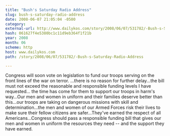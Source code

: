 ```yaml
---
title: "Bush's Saturday Radio Address"
slug: bush-s-saturday-radio-address
date: 2008-06-07 21:05:04 -0500
category: 
external-url: http://www.dailykos.com/story/2008/06/07/531782/-Bush-s-Saturday-Radio-Address
hash: 061627f4e5380bc1c11d9eb364f1f21b
year: 2008
month: 06
scheme: http
host: www.dailykos.com
path: /story/2008/06/07/531782/-Bush-s-Saturday-Radio-Address

---
```


Congress will soon vote on legislation to fund our troops serving on the front lines of the war on terror.
...there is no reason for further delay...the bill must not exceed the reasonable and responsible funding levels I have requested... the time has come for them to support our troops in harm's way...Our men and women in uniform and their families deserve better than this...our troops are taking on dangerous missions with skill and determination...the men and women of our Armed Forces risk their lives to make sure their fellow citizens are safer...They've earned the respect of all Americans...Congress should pass a responsible funding bill that gives our men and women in uniform the resources they need -- and the support they have earned.
